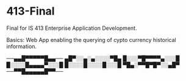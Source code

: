 # 413-Final

Final for IS 413 Enterprise Application Development.

Basics:
Web App enabling the querying of cypto currency historical information.

  ──▄▄█▀▀▀▀▀█▄▄──
  ▄█▀░░▄░▄░░░░▀█▄
  █░░░▀█▀▀▀▀▄░░░█
  █░░░░█▄▄▄▄▀░░░█
  █░░░░█░░░░█░░░█
  ▀█▄░▀▀█▀█▀░░▄█▀
  ──▀▀█▄▄▄▄▄█▀▀──
